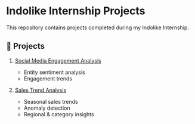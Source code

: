 # Indolike Internship Projects

This repository contains projects completed during my Indolike Internship.

## 📌 Projects
1. [Social Media Engagement Analysis](./Social_Media_Engagement)
   - Entity sentiment analysis
   - Engagement trends
   

2. [Sales Trend Analysis](./Sales_Trend_Analysis)
   - Seasonal sales trends
   - Anomaly detection
   - Regional & category insights
